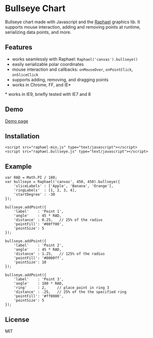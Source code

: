 # Bullseye Chart

Bullseye chart made with Javascript and the [Raphael](http://raphaeljs.org) graphics lib. It supports mouse interaction, adding and removing points at runtime, serializing data points, and more.

## Features

- works seamlessly with Raphael: `Raphael('canvas').bullseye()`
- easily serializable polar coordinates
- mouse interaction and callbacks: `onMouseOver`, `onPointClick`, `onSliceClick`
- supports adding, removing, and dragging points
- works in Chrome, FF, and IE*

\* works in IE9, briefly tested with IE7 and 8 


## Demo

[Demo page](http://dimarr.github.com/raphael.bullseye.js)

## Installation

    <script src="raphael-min.js" type="text/javascript"></script>
    <script src="raphael.bullseye.js" type="text/javascript"></script>

## Example

    var RAD = Math.PI / 180;
    var bullseye = Raphael('canvas', 450, 450).bullseye({
        'sliceLabels' : ['Apple', 'Banana', 'Orange'],
        'ringLabels'  : [1, 2, 3, 4],
        'startDegree' : -30
    });

    bullseye.addPoint({
        'label'    : 'Point 1',
        'angle'    : 45 * RAD,
        'distance' : 0.25,   // 25% of the radius
        'pointFill': '#00ff00',
        'pointSize': 5
    });

    bullseye.addPoint({
        'label'    : 'Point 2',
        'angle'    : 45 * RAD,
        'distance' : 1.25,   // 125% of the radius
        'pointFill': '#0000ff',
        'pointSize': 10
    });

    bullseye.addPoint({
        'label'    : 'Point 3',
        'angle'    : 180 * RAD,
        'ring'     : 2,     // place point in ring 3
        'distance' : .25,   // 25% of the the specified ring
        'pointFill': '#ff0000',
        'pointSize': 5
    });

## License

MIT
